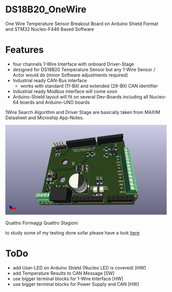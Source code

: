 # DS18B20_OneWire
One Wire Temperature Sensor Breakout Board on Arduino Shield Format and STM32 Nucleo-F446 Based Software

# Features
- four channels 1-Wire Interface with onboard Driver-Stage 
- designed for DS18B20 Temperature Sensor but any 1-Wire Sensor / Actor would do (minor Software adjustments required)
- Industrial ready CAN-Bus interface
    - works with standard (11-Bit) and extended (29-Bit) CAN identifier
- Industrial ready Modbus interface will come soon
- Arduino-Shield layout will fit on several Dev-Boards including all Nucleo-64 boards and Arduino-UNO boards

1Wire Search Algorithm and Driver Stage are basically taken from MAXIM Datasheet and Microship App-Notes.

![1Wire Arduino Shield](/Images/DS18b20_Arduino_Shield.png)

Quattro Formaggi Quattro Stagioni

to study some of my testing done sofar please have a look [here](/Testing/README.md)

# ToDo
- add User-LED on Arduino Shield (Nucleo LED is covered) [HW]
- add Temperature Results to CAN Message [SW]
- use bigger terminal blocks for 1-Wire Interface [HW]
- use bigger terminal blocks for Power Supply and CAN [HW]